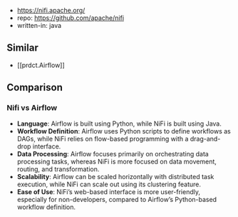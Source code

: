 
- https://nifi.apache.org/
- repo: https://github.com/apache/nifi
- written-in: java

## Similar

- [[prdct.Airflow]]

## Comparison

### Nifi vs Airflow

-   **Language**: Airflow is built using Python, while NiFi is built using Java.
-   **Workflow Definition**: Airflow uses Python scripts to define workflows as DAGs, while NiFi relies on flow-based programming with a drag-and-drop interface.
-   **Data Processing**: Airflow focuses primarily on orchestrating data processing tasks, whereas NiFi is more focused on data movement, routing, and transformation.
-   **Scalability**: Airflow can be scaled horizontally with distributed task execution, while NiFi can scale out using its clustering feature.
-   **Ease of Use**: NiFi’s web-based interface is more user-friendly, especially for non-developers, compared to Airflow’s Python-based workflow definition.
